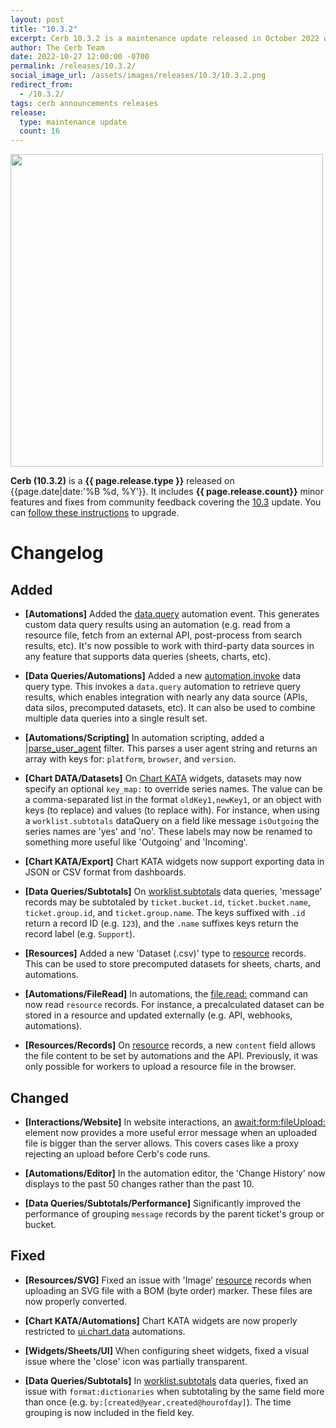 ```yaml
---
layout: post
title: "10.3.2"
excerpt: Cerb 10.3.2 is a maintenance update released in October 2022 with 16 improvements from community feedback.
author: The Cerb Team
date: 2022-10-27 12:00:00 -0700
permalink: /releases/10.3.2/
social_image_url: /assets/images/releases/10.3/10.3.2.png
redirect_from:
  - /10.3.2/
tags: cerb announcements releases
release:
  type: maintenance update
  count: 16
---
```


<div class="cerb-screenshot">
<img src="{{page.social_image_url}}" class="screenshot" width="500">
</div>

**Cerb (10.3.2)** is a **{{ page.release.type }}** released on {{page.date|date:'%B %d, %Y'}}. It includes **{{ page.release.count}}** minor features and fixes from community feedback covering the [10.3](/releases/10.3/) update.  You can [follow these instructions](/docs/upgrading/) to upgrade.

# Changelog

## Added

* **[Automations]** Added the [data.query](/docs/automations/triggers/data.query/) automation event. This generates custom data query results using an automation (e.g. read from a resource file, fetch from an external API, post-process from search results, etc). It's now possible to work with third-party data sources in any feature that supports data queries (sheets, charts, etc).

* **[Data Queries/Automations]** Added a new [automation.invoke](/docs/data-queries/automation/invoke/) data query type. This invokes a `data.query` automation to retrieve query results, which enables integration with nearly any data source (APIs, data silos, precomputed datasets, etc). It can also be used to combine multiple data queries into a single result set.

* **[Automations/Scripting]** In automation scripting, added a [\|parse_user_agent](/docs/bots/scripting/filters#parse_user_agent) filter. This parses a user agent string and returns an array with keys for: `platform`, `browser`, and `version`.

* **[Chart DATA/Datasets]** On [Chart KATA](/docs/dashboards/widgets/chart-kata/) widgets, datasets may now specify an optional `key_map:` to override series names. The value can be a comma-separated list in the format `oldKey1,newKey1`, or an object with keys (to replace) and values (to replace with). For instance, when using a `worklist.subtotals` dataQuery on a field like message `isOutgoing` the series names are 'yes' and 'no'. These labels may now be renamed to something more useful like 'Outgoing' and 'Incoming'.

* **[Chart KATA/Export]** Chart KATA widgets now support exporting data in JSON or CSV format from dashboards.

* **[Data Queries/Subtotals]** On [worklist.subtotals](/docs/data-queries/worklist/subtotals/) data queries, 'message' records may be subtotaled by `ticket.bucket.id`, `ticket.bucket.name`, `ticket.group.id`, and `ticket.group.name`. The keys suffixed with `.id` return a record ID (e.g. `123`), and the `.name` suffixes keys return the record label (e.g. `Support`).

* **[Resources]** Added a new 'Dataset (.csv)' type to [resource](/docs/resources/) records. This can be used to store precomputed datasets for sheets, charts, and automations.

* **[Automations/FileRead]** In automations, the [file.read:](/docs/automations/commands/file.read/) command can now read `resource` records. For instance, a precalculated dataset can be stored in a resource and updated externally (e.g. API, webhooks, automations).

* **[Resources/Records]** On [resource](/docs/records/types/resource/) records, a new `content` field allows the file content to be set by automations and the API. Previously, it was only possible for workers to upload a resource file in the browser.

## Changed

* **[Interactions/Website]** In website interactions, an [await:form:fileUpload:](/docs/automations/triggers/interaction.website/elements/fileUpload/) element now provides a more useful error message when an uploaded file is bigger than the server allows. This covers cases like a proxy rejecting an upload before Cerb's code runs.

* **[Automations/Editor]** In the automation editor, the 'Change History' now displays to the past 50 changes rather than the past 10.

* **[Data Queries/Subtotals/Performance]** Significantly improved the performance of grouping `message` records by the parent ticket's group or bucket.

## Fixed

* **[Resources/SVG]** Fixed an issue with 'Image' [resource](/docs/resources/) records when uploading an SVG file with a BOM (byte order) marker. These files are now properly converted.

* **[Chart KATA/Automations]** Chart KATA widgets are now properly restricted to [ui.chart.data](/docs/automations/triggers/ui.chart.data/) automations.

* **[Widgets/Sheets/UI]** When configuring sheet widgets, fixed a visual issue where the 'close' icon was partially transparent.

* **[Data Queries/Subtotals]** In [worklist.subtotals](/docs/data-queries/worklist/subtotals/) data queries, fixed an issue with `format:dictionaries` when subtotaling by the same field more than once (e.g. `by:[created@year,created@hourofday]`). The time grouping is now included in the field key.